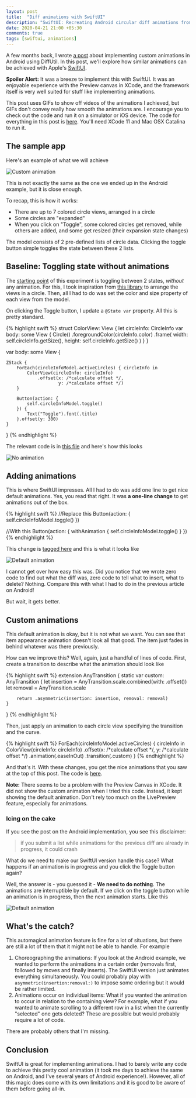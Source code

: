 ```yaml
---
layout: post
title:  "Diff animations with SwiftUI"
description: "SwiftUI: Recreating Android circular diff animations from a previous post using SwiftUI"
date: 2020-04-21 21:00 +05:30
comments: true
tags: [swiftui, animations]
---
```


A few months back, I wrote [a post](https://kiranrao.in/blog/2020/01/12/diff-util-part3/) about implementing custom animations in Android using DiffUtil. In this post, we'll explore how similar animations can be achieved with Apple's [SwiftUI](https://developer.apple.com/documentation/swiftui).

**Spoiler Alert:** It was a breeze to implement this with SwiftUI. It was an enjoyable experience with the Preview canvas in XCode, and the framework itself is very well suited for stuff like implementing animations.

This post uses GIFs to show off videos of the animations I achieved, but GIFs don't convey really how smooth the animations are. I encourage you to check out the code and run it on a simulator or iOS device. The code for everything in this post is [here](https://github.com/curioustechizen/diff-animations-declarative-ui-frameworks). You'll need XCode 11 and Mac OSX Catalina to run it.

## The sample app

Here's an example of what we will achieve

<img src="/blog/assets/video/diff-circle-swiftui-custom.gif" alt="Custom animation" style="max-height: 448px; max-width: 207px;" />

This is not exactly the same as the one we ended up in the Android example, but it is close enough.

To recap, this is how it works:

  - There are up to 7 colored circle views, arranged in a circle
  - Some circles are "expanded"
  - When you click on "Toggle", some colored circles get removed, while others are added, and some get resized (their expansion state changes)

  The model consists of 2 pre-defined lists of circle data. Clicking the toggle button simple toggles the state between these 2 lists.

## Baseline: Toggling state without animations

The [starting point](https://github.com/curioustechizen/diff-animations-declarative-ui-frameworks/tree/swift_ui_no_animations/CircleDiffAnimationsSwiftUI) of this experiment is toggling between 2 states, _without_ any animation. For this, I took inspiration from [this library](https://github.com/christophedellac/CDCircularMenu) to arrange the views in a circle. Then, all I had to do was set the color and size property of each view from the model.

On clicking the Toggle button, I update a `@State var` property. All this is pretty standard.

{% highlight swift %}
struct ColorView: View {
    let circleInfo: CircleInfo
    var body: some View {
        Circle()
            .foregroundColor(circleInfo.color)
            .frame(
                width: self.circleInfo.getSize(),
                height: self.circleInfo.getSize()
        )
    }
}

var body: some View {
    
    ZStack {
        ForEach(circleInfoModel.activeCircles) { circleInfo in
            ColorView(circleInfo: circleInfo)
                .offset(x: /*calculate offset */,
                        y: /*calculate offset */)
        }
        
        Button(action: {
            self.circleInfoModel.toggle()
        }) {
            Text("Toggle").font(.title)
        }.offset(y: 300)
    }
    
}
{% endhighlight %}

The relevant code is in [this file](https://github.com/curioustechizen/diff-animations-declarative-ui-frameworks/blob/swift_ui_no_animations/CircleDiffAnimationsSwiftUI/CircleDiffAnimations/CircularArrangementView.swift) and here's how this looks

<img src="/blog/assets/video/diff-circle-swiftui-no-anims.gif" alt="No animation" style="max-height: 448px; max-width: 207px;" />

## Adding animations

This is where SwiftUI impresses. All I had to do was add one line to get nice default animations. Yes, you read that right. It was **a one-line change** to get animations out of the box.

{% highlight swift %}
//Replace this
Button(action: {
    self.circleInfoModel.toggle()
})

//With this
Button(action: {
    withAnimation { self.circleInfoModel.toggle() }
})
{% endhighlight %}

This change is [tagged here](https://github.com/curioustechizen/diff-animations-declarative-ui-frameworks/blob/swiftui_withAnimation_default/CircleDiffAnimationsSwiftUI/CircleDiffAnimations/CircularArrangementView.swift) and this is what it looks like

<img src="/blog/assets/video/diff-circle-swiftui-withAnimation.gif" alt="Default animation" style="max-height: 448px; max-width: 207px;" />

I cannot get over how easy this was. Did you notice that we wrote zero code to find out what the diff was, zero code to tell what to insert, what to delete? Nothing. Compare this with what I had to do in the previous article on Android!

But wait, it gets better.

## Custom animations

This default animation is okay, but it is not what we want. You can see that item appearance animation doesn't look all that good. The item just fades in behind whatever was there previously.

How can we improve this? Well, again, just a handful of lines of code. First, create a transition to describe what the animation should look like

{% highlight swift %}
extension AnyTransition {
    static var custom: AnyTransition {
        let insertion = AnyTransition.scale.combined(with: .offset())
        let removal = AnyTransition.scale
        
        return .asymmetric(insertion: insertion, removal: removal)
    }
}
{% endhighlight %}

Then, just apply an animation to each circle view specifying the transition and the curve.

{% highlight swift %}
ForEach(circleInfoModel.activeCircles) { circleInfo in
    ColorView(circleInfo: circleInfo)
        .offset(x: /*calculate offset */,
                y: /*calculate offset */)
    .animation(.easeInOut)
    .transition(.custom)
}
{% endhighlight %}

And that's it. With these changes, you get the nice animations that you saw at the top of this post. The code is [here](https://github.com/curioustechizen/diff-animations-declarative-ui-frameworks/blob/swiftui_custom_animation/CircleDiffAnimationsSwiftUI/CircleDiffAnimations/CircularArrangementView.swift).

**Note:** There seems to be a problem with the Preview Canvas in XCode. It did not show the custom animation when I tried this code. Instead, it kept showing the default animation. Don't rely too much on the LivePreview feature, especially for animations.

### Icing on the cake

If you see the post on the Android implementation, you see this disclaimer:

> if you submit a list while animations for the previous diff are already in progress, it could crash

What do we need to make our SwiftUI version handle this case? What happens if an animation is in progress and you click the Toggle button again?

Well, the answer is - you guessed it - **We need to do nothing**. The animations are interruptible by default. If we click on the toggle button while an animation is in progress, then the next animation starts. Like this

<img src="/blog/assets/video/diff-circle-swiftui-interruptible.gif" alt="Default animation" style="max-height: 448px; max-width: 207px;" />

## What's the catch?

This automagical animation feature is fine for a lot of situations, but there are still a lot of them that it might not be able to handle. For example

1. Choreographing the animations: If you look at the Android example, we wanted to perform the animations in a certain order (removals first, followed by moves and finally inserts). The SwiftUI version just animates everything simultaneously. You could probably play with `asymmetric(insertion:removal:)` to impose some ordering but it would be rather limited.
2. Animations occur on individual items: What if you wanted the animation to occur in relation to the containing view? For example, what if you wanted to animate scrolling to a different row in a list when the currently "selected" one gets deleted? These are possible but would probably require a lot of code.

There are probably others that I'm missing.

## Conclusion

SwiftUI is great for implementing animations. I had to barely write any code to achieve this pretty cool animation (it took me days to achieve the same on Android, and I've several years of Android experience!). However, all of this magic does come with its own limitations and it is good to be aware of them before going all-in.